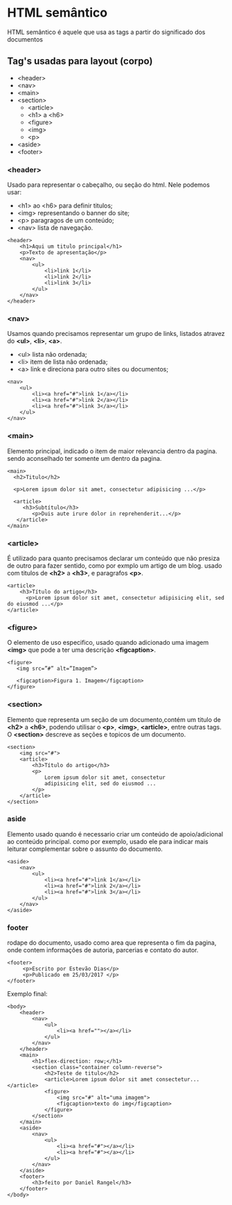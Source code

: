# HTML semântico

HTML semântico é aquele que usa as tags a partir do significado dos documentos 
## Tag's usadas para layout (corpo)

-   \<header>
-   \<nav>
-   \<main>
-   \<section>
    -   \<article>
    -   \<h1> a \<h6>
    -   \<figure>
    -   \<img>
    -   \<p>
-   \<aside>
-   \<footer>

### \<header>

Usado para representar o cabeçalho, ou seção do html. Nele podemos usar:

- \<h1> ao \<h6> para definir titulos;
- \<img> representando o banner do site;
- \<p> paragragos de um conteúdo;
- \<nav> lista de navegação.

```
<header>
    <h1>Aqui um titulo principal</h1>
    <p>Texto de apresentação</p>
    <nav>
        <ul>
            <li>link 1</li>
            <li>link 2</li>
            <li>link 3</li>
        </ul>
    </nav>
</header>
```

### \<nav>

Usamos quando precisamos representar um grupo de links, listados atravez do **\<ul>**, **\<li>**, **\<a>**.

-   \<ul> lista não ordenada;
-   \<li> item de lista não ordenada;
-   \<a> link e direciona para outro sites ou documentos;

```
<nav>
    <ul>
        <li><a href="#">link 1</a></li>
        <li><a href="#">link 2</a></li>
        <li><a href="#">link 3</a></li>
    </ul>
</nav>
```


### \<main>
Elemento principal, indicado o item de maior relevancia dentro da  pagina. sendo aconselhado ter somente um dentro da pagina. 

```
<main>
  <h2>Titulo</h2>

  <p>Lorem ipsum dolor sit amet, consectetur adipisicing ...</p>

  <article>
     <h3>Subtítulo</h3>
        <p>Duis aute irure dolor in reprehenderit...</p>
   </article>
</main>
```

### \<article>

É utilizado para quanto precisamos declarar um conteúdo que não presiza de outro para fazer sentido, como por exmplo um artigo de um blog. usado com titulos de **\<h2>** a **\<h3>**, e paragrafos **\<p>**.

```
<article>
    <h3>Título do artigo</h3>
      <p>Lorem ipsum dolor sit amet, consectetur adipisicing elit, sed do eiusmod ...</p>
</article>
```

### \<figure>

O elemento de uso especifico, usado quando adicionado uma imagem **\<img>** que pode a ter uma descrição **\<figcaption>**.

```
<figure>
   <img src=”#” alt=”Imagem”>

   <figcaption>Figura 1. Imagem</figcaption>
</figure>
```

### \<section>

Elemento que representa um seção de um documento,contém um titulo de **\<h2>** a **\<h6>**, podendo utilisar o **\<p>**, **\<img>**, **\<article>**, entre outras tags. O **\<section>** descreve as seções e topicos de um documento. 

```
<section>
    <img src="#">
    <article>
        <h3>Título do artigo</h3>
        <p>
            Lorem ipsum dolor sit amet, consectetur
            adipisicing elit, sed do eiusmod ...
        </p>
    </article>
</section>
```
### aside
Elemento usado quando é necessario criar um conteúdo de apoio/adicional ao conteúdo principal. como por exemplo, usado ele para indicar mais leiturar complementar sobre o assunto do documento.

```
<aside>
    <nav>
        <ul>
            <li><a href="#">link 1</a></li>
            <li><a href="#">link 2</a></li>
            <li><a href="#">link 3</a></li>
        </ul>
    </nav>
</aside>
```

### footer

rodape do documento, usado como area que representa o fim da pagina, onde contem informações de autoria, parcerias e contato do autor.

```
<footer>
     <p>Escrito por Estevão Dias</p>
     <p>Publicado em 25/03/2017 </p>
</footer>
```

Exemplo final:

```
<body>
    <header>
        <nav>
            <ul>
                <li><a href=""></a></li>
            </ul>
        </nav>
    </header>
    <main>
        <h1>flex-direction: row;</h1>
        <section class="container column-reverse">
            <h2>Teste de titulo</h2>
            <article>Lorem ipsum dolor sit amet consectetur... </article>
            <figure>
                <img src="#" alt="uma imagem">
                <figcaption>texto do img</figcaption>  
            </figure>
        </section>
    </main>
    <aside>
        <nav>
            <ul>
                <li><a href="#"></a></li>
                <li><a href="#"></a></li>
            </ul>
        </nav>
    </aside>
    <footer>
        <h3>feito por Daniel Rangel</h3>
    </footer>
</body>
```
